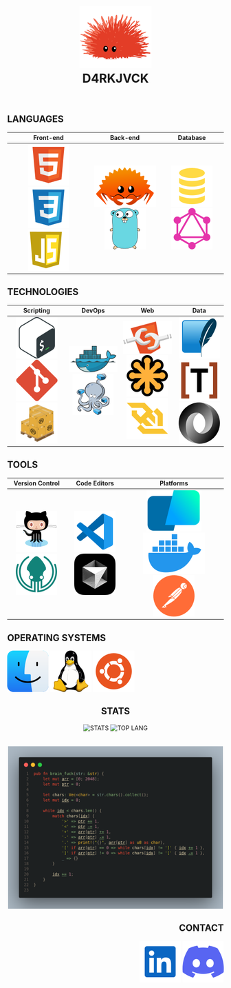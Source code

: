 <h1 align=center >
  <img alt="Ferris" src="./icons/unsafe.svg">
  <br>
  D4RKJVCK
</h1>
<br>

<!-- LANGUAGES -->
## LANGUAGES

| Front-end | Back-end | Database |
|:---------:|:---------:|:---------:|
| [![HTML](./icons/html.svg)](https://developer.mozilla.org/en-US/docs/Web/HTML) [![CSS](./icons/css.svg)](https://developer.mozilla.org/en-US/docs/Web/CSS) [![JS](./icons/javascript.svg)](https://developer.mozilla.org/en-US/docs/Web/JavaScript) | [![RUST](./icons/ferris.svg)](https://www.rust-lang.org) [![GO](./icons/gopher.svg)](https://go.dev) | [![SQL](./icons/sql.svg)](https://sql.sh/) [![GRAPHQL](./icons/graphql.svg)](https://graphql.org/) |

<!-- TECHNOLOGIES -->
## TECHNOLOGIES

| Scripting | DevOps | Web | Data |
|:---------:|:---------:|:---------:|:---------:|
| [![BASH](./icons/bash.svg)](https://www.gnu.org/software/bash/manual/bash.html) [![GIT](./icons/git.svg)](https://git-scm.com/) [![CARGO](./icons/cargo.svg)](https://doc.rust-lang.org/cargo/) | [![DOCKER](./icons/docker.svg)](https://www.docker.com/) [![COMPOSE](./icons/compose.svg)](https://docs.docker.com/compose/) | [![COMPONENTS](./icons/components.svg)](https://developer.mozilla.org/fr/docs/Web/API/Web_components) [![SVG](./icons/svg.svg)](https://developer.mozilla.org/en-US/docs/Web/SVG) [![WEBSOCKET](./icons/websocket.svg)](https://developer.mozilla.org/en-US/docs/Web/API/WebSocket) | [![SQLITE](./icons/sqlite.svg)](https://sqlite.org/) [![TOML](./icons/toml.svg)](https://toml.io/en/) [![JSON](./icons/json.svg)](https://www.json.org/json-en.html) |

<!-- TOOLS -->
## TOOLS

| Version Control | Code Editors | Platforms |
|:--------------:|:------------:|:----------:|
| [![GITHUB](./icons/github.svg)]() [![KRAKEN](./icons/gitkraken.svg)]() | [![VSCODE](./icons/vscode.svg)]() [![CURSOR](./icons/cursor.svg)]() | [![WARP](./icons/warp.svg)]() [![DESKTOP](./icons/desktop.svg)]() [![POSTMAN](./icons/postman.svg)]() |

<!-- OPERATING SYSTEMS -->
## OPERATING SYSTEMS

[![MACOS](./icons/macos.svg)]() [![LINUX](./icons/tux.svg)]() [![UBUNTU](./icons/ubuntu.svg)]()

<!-- STATS -->
<section align=center>
  <h2>STATS</h2>
  <img height=200 src="https://github-readme-stats.vercel.app/api?username=d4rkjvck&card_width=400&show_icons=true&rank_icon=percentile&include_all_commits=true&show=reviews,prs_merged,prs_merged_percentage&bg_color=00000000" alt="STATS">
  <img height=200 src="https://github-readme-stats.vercel.app/api/top-langs/?username=d4rkjvck&card_width=360&layout=compact&langs_count=10&bg_color=00000000" alt="TOP LANG">
</section>
<br>

<br>
<div align=center>
  <img alt="brain_fuck" src="./brain_fuck.png" width="500px">
</div>

<!-- CONTACT -->
<section align=right>
  <h2>CONTACT</h2>
  <a href="https://www.linkedin.com/in/d4rkjvck"><img src="./icons/linked_in.svg" alt="LINKEDIN"></a>
  <a href=""><img src="./icons/discord.svg" alt="DISCORD"></a>
</section>
<br>
